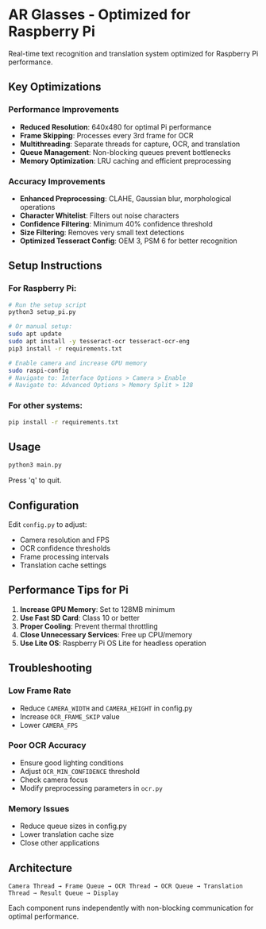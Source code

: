 # AR Glasses - Optimized for Raspberry Pi

Real-time text recognition and translation system optimized for Raspberry Pi performance.

## Key Optimizations

### Performance Improvements
- **Reduced Resolution**: 640x480 for optimal Pi performance
- **Frame Skipping**: Processes every 3rd frame for OCR
- **Multithreading**: Separate threads for capture, OCR, and translation
- **Queue Management**: Non-blocking queues prevent bottlenecks
- **Memory Optimization**: LRU caching and efficient preprocessing

### Accuracy Improvements
- **Enhanced Preprocessing**: CLAHE, Gaussian blur, morphological operations
- **Character Whitelist**: Filters out noise characters
- **Confidence Filtering**: Minimum 40% confidence threshold
- **Size Filtering**: Removes very small text detections
- **Optimized Tesseract Config**: OEM 3, PSM 6 for better recognition

## Setup Instructions

### For Raspberry Pi:
```bash
# Run the setup script
python3 setup_pi.py

# Or manual setup:
sudo apt update
sudo apt install -y tesseract-ocr tesseract-ocr-eng
pip3 install -r requirements.txt

# Enable camera and increase GPU memory
sudo raspi-config
# Navigate to: Interface Options > Camera > Enable
# Navigate to: Advanced Options > Memory Split > 128
```

### For other systems:
```bash
pip install -r requirements.txt
```

## Usage

```bash
python3 main.py
```

Press 'q' to quit.

## Configuration

Edit `config.py` to adjust:
- Camera resolution and FPS
- OCR confidence thresholds
- Frame processing intervals
- Translation cache settings

## Performance Tips for Pi

1. **Increase GPU Memory**: Set to 128MB minimum
2. **Use Fast SD Card**: Class 10 or better
3. **Proper Cooling**: Prevent thermal throttling
4. **Close Unnecessary Services**: Free up CPU/memory
5. **Use Lite OS**: Raspberry Pi OS Lite for headless operation

## Troubleshooting

### Low Frame Rate
- Reduce `CAMERA_WIDTH` and `CAMERA_HEIGHT` in config.py
- Increase `OCR_FRAME_SKIP` value
- Lower `CAMERA_FPS`

### Poor OCR Accuracy
- Ensure good lighting conditions
- Adjust `OCR_MIN_CONFIDENCE` threshold
- Check camera focus
- Modify preprocessing parameters in `ocr.py`

### Memory Issues
- Reduce queue sizes in config.py
- Lower translation cache size
- Close other applications

## Architecture

```
Camera Thread → Frame Queue → OCR Thread → OCR Queue → Translation Thread → Result Queue → Display
```

Each component runs independently with non-blocking communication for optimal performance.
